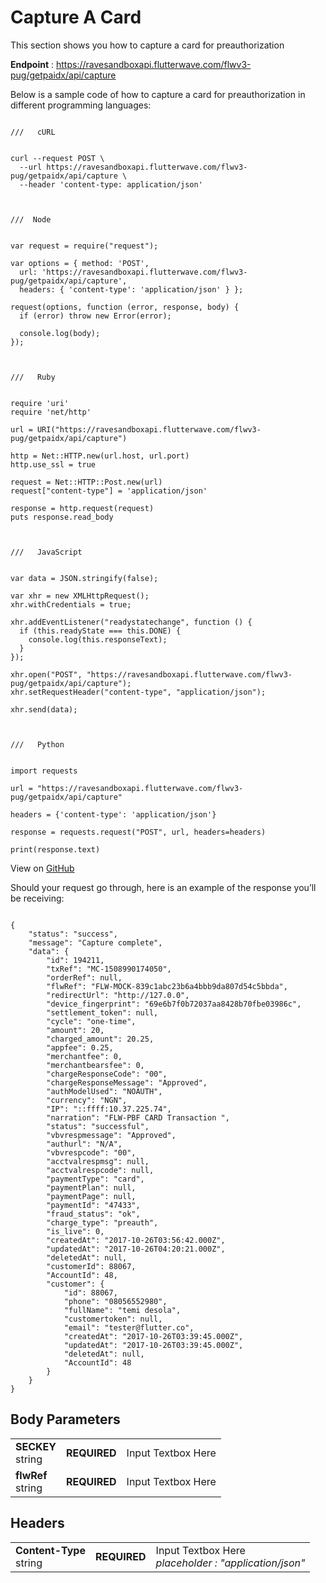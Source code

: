 # Capture A Card

This section shows you how to capture a card for preauthorization

**Endpoint** :  https://ravesandboxapi.flutterwave.com/flwv3-pug/getpaidx/api/capture


Below is a sample code of how to capture a card for preauthorization in different programming languages:

```

///   cURL


curl --request POST \
  --url https://ravesandboxapi.flutterwave.com/flwv3-pug/getpaidx/api/capture \
  --header 'content-type: application/json'
  
  
 
///  Node


var request = require("request");

var options = { method: 'POST',
  url: 'https://ravesandboxapi.flutterwave.com/flwv3-pug/getpaidx/api/capture',
  headers: { 'content-type': 'application/json' } };

request(options, function (error, response, body) {
  if (error) throw new Error(error);

  console.log(body);
});



///   Ruby


require 'uri'
require 'net/http'

url = URI("https://ravesandboxapi.flutterwave.com/flwv3-pug/getpaidx/api/capture")

http = Net::HTTP.new(url.host, url.port)
http.use_ssl = true

request = Net::HTTP::Post.new(url)
request["content-type"] = 'application/json'

response = http.request(request)
puts response.read_body



///   JavaScript


var data = JSON.stringify(false);

var xhr = new XMLHttpRequest();
xhr.withCredentials = true;

xhr.addEventListener("readystatechange", function () {
  if (this.readyState === this.DONE) {
    console.log(this.responseText);
  }
});

xhr.open("POST", "https://ravesandboxapi.flutterwave.com/flwv3-pug/getpaidx/api/capture");
xhr.setRequestHeader("content-type", "application/json");

xhr.send(data);



///   Python


import requests

url = "https://ravesandboxapi.flutterwave.com/flwv3-pug/getpaidx/api/capture"

headers = {'content-type': 'application/json'}

response = requests.request("POST", url, headers=headers)

print(response.text)
```

View on [GitHub](https://gist.github.com/fullstackmafia/cb02879ecf58b5765e9ba1b646871a79)



Should your request go through, here is an example of the response you’ll be receiving:

```

{
    "status": "success",
    "message": "Capture complete",
    "data": {
        "id": 194211,
        "txRef": "MC-1508990174050",
        "orderRef": null,
        "flwRef": "FLW-MOCK-839c1abc23b6a4bbb9da807d54c5bbda",
        "redirectUrl": "http://127.0.0",
        "device_fingerprint": "69e6b7f0b72037aa8428b70fbe03986c",
        "settlement_token": null,
        "cycle": "one-time",
        "amount": 20,
        "charged_amount": 20.25,
        "appfee": 0.25,
        "merchantfee": 0,
        "merchantbearsfee": 0,
        "chargeResponseCode": "00",
        "chargeResponseMessage": "Approved",
        "authModelUsed": "NOAUTH",
        "currency": "NGN",
        "IP": "::ffff:10.37.225.74",
        "narration": "FLW-PBF CARD Transaction ",
        "status": "successful",
        "vbvrespmessage": "Approved",
        "authurl": "N/A",
        "vbvrespcode": "00",
        "acctvalrespmsg": null,
        "acctvalrespcode": null,
        "paymentType": "card",
        "paymentPlan": null,
        "paymentPage": null,
        "paymentId": "47433",
        "fraud_status": "ok",
        "charge_type": "preauth",
        "is_live": 0,
        "createdAt": "2017-10-26T03:56:42.000Z",
        "updatedAt": "2017-10-26T04:20:21.000Z",
        "deletedAt": null,
        "customerId": 88067,
        "AccountId": 48,
        "customer": {
            "id": 88067,
            "phone": "08056552980",
            "fullName": "temi desola",
            "customertoken": null,
            "email": "tester@flutter.co",
            "createdAt": "2017-10-26T03:39:45.000Z",
            "updatedAt": "2017-10-26T03:39:45.000Z",
            "deletedAt": null,
            "AccountId": 48
        }
    }
}
```


## Body Parameters

| 				| 		   | 					|
| ------------- | -------- | ------------------ |
| **SECKEY** <br />string | **REQUIRED** | Input Textbox Here |
| **flwRef** <br />string | **REQUIRED** | Input Textbox Here |



## Headers

| 				| 		   | 					|
| ------------- | -------- | ------------------ |
| **Content-Type** <br />string | **REQUIRED** | Input Textbox Here <br />*placeholder : "application/json"* |







